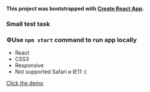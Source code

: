 **This project was bootstrapped with [Create React App](https://github.com/facebook/create-react-app).**

### Small test task
### ⚙️Use `npm start` command to run app locally

- React 
- CSS3 
- Responsive
- Not supported Safari и IE11 :(

[Click the demo](http://x96325gy.beget.tech/)
